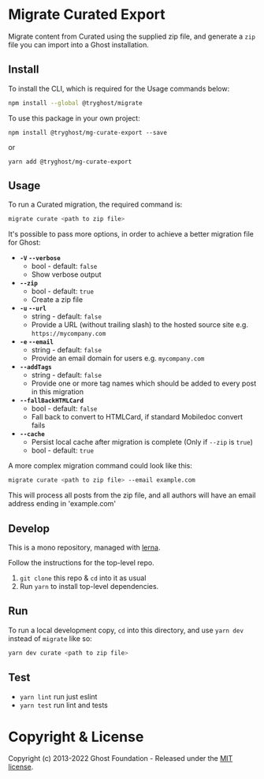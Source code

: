 # Migrate Curated Export

Migrate content from Curated using the supplied zip file, and generate a `zip` file you can import into a Ghost installation.


## Install

To install the CLI, which is required for the Usage commands below:

```sh
npm install --global @tryghost/migrate
```

To use this package in your own project:

`npm install @tryghost/mg-curate-export --save`

or

`yarn add @tryghost/mg-curate-export`


## Usage

To run a Curated migration, the required command is:

```sh
migrate curate <path to zip file>
```

It's possible to pass more options, in order to achieve a better migration file for Ghost:

- **`-V` `--verbose`**
    - bool - default: `false`
    - Show verbose output
- **`--zip`**
    - bool - default: `true`
    - Create a zip file
- **`-u` `--url`**
    - string - default: `false`
    - Provide a URL (without trailing slash) to the hosted source site e.g. `https://mycompany.com`
- **`-e` `--email`**
    - string - default: `false`
    - Provide an email domain for users e.g. `mycompany.com`
- **`--addTags`**
    - string - default: `false`
    - Provide one or more tag names which should be added to every post in this migration
- **`--fallBackHTMLCard`**
    - bool - default: `false`
    - Fall back to convert to HTMLCard, if standard Mobiledoc convert fails
- **`--cache`** 
    - Persist local cache after migration is complete (Only if `--zip` is `true`)
    - bool - default: `true`

A more complex migration command could look like this:

```sh
migrate curate <path to zip file> --email example.com
```

This will process all posts from the zip file, and all authors will have an email address ending in 'example.com'


## Develop

This is a mono repository, managed with [lerna](https://lerna.js.org).

Follow the instructions for the top-level repo.
1. `git clone` this repo & `cd` into it as usual
2. Run `yarn` to install top-level dependencies.


## Run

To run a local development copy, `cd` into this directory, and use `yarn dev` instead of `migrate` like so:

```sh
yarn dev curate <path to zip file>
```


## Test

- `yarn lint` run just eslint
- `yarn test` run lint and tests


# Copyright & License

Copyright (c) 2013-2022 Ghost Foundation - Released under the [MIT license](LICENSE).
